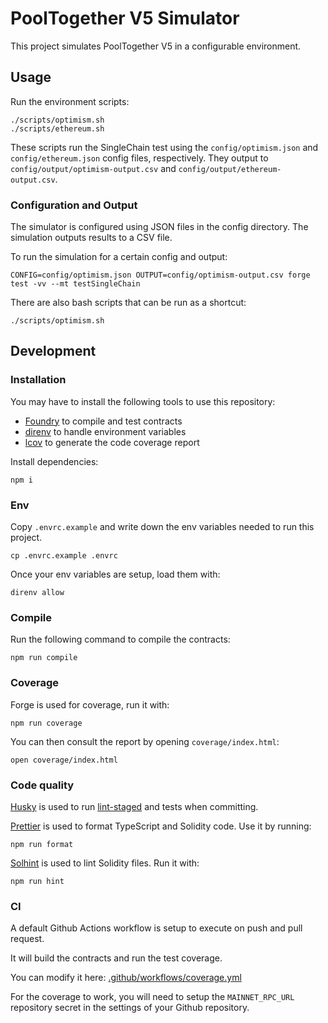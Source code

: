 # PoolTogether V5 Simulator

This project simulates PoolTogether V5 in a configurable environment.

## Usage

Run the environment scripts:

```
./scripts/optimism.sh
./scripts/ethereum.sh
```

These scripts run the SingleChain test using the `config/optimism.json` and `config/ethereum.json` config files, respectively. They output to `config/output/optimism-output.csv` and `config/output/ethereum-output.csv`.

### Configuration and Output

The simulator is configured using JSON files in the config directory. The simulation outputs results to a CSV file.

To run the simulation for a certain config and output:

```
CONFIG=config/optimism.json OUTPUT=config/optimism-output.csv forge test -vv --mt testSingleChain
```

There are also bash scripts that can be run as a shortcut:

`./scripts/optimism.sh`

## Development

### Installation

You may have to install the following tools to use this repository:

- [Foundry](https://github.com/foundry-rs/foundry) to compile and test contracts
- [direnv](https://direnv.net/) to handle environment variables
- [lcov](https://github.com/linux-test-project/lcov) to generate the code coverage report

Install dependencies:

```
npm i
```

### Env

Copy `.envrc.example` and write down the env variables needed to run this project.

```
cp .envrc.example .envrc
```

Once your env variables are setup, load them with:

```
direnv allow
```

### Compile

Run the following command to compile the contracts:

```
npm run compile
```

### Coverage

Forge is used for coverage, run it with:

```
npm run coverage
```

You can then consult the report by opening `coverage/index.html`:

```
open coverage/index.html
```

### Code quality

[Husky](https://typicode.github.io/husky/#/) is used to run [lint-staged](https://github.com/okonet/lint-staged) and tests when committing.

[Prettier](https://prettier.io) is used to format TypeScript and Solidity code. Use it by running:

```
npm run format
```

[Solhint](https://protofire.github.io/solhint/) is used to lint Solidity files. Run it with:

```
npm run hint
```

### CI

A default Github Actions workflow is setup to execute on push and pull request.

It will build the contracts and run the test coverage.

You can modify it here: [.github/workflows/coverage.yml](.github/workflows/coverage.yml)

For the coverage to work, you will need to setup the `MAINNET_RPC_URL` repository secret in the settings of your Github repository.
